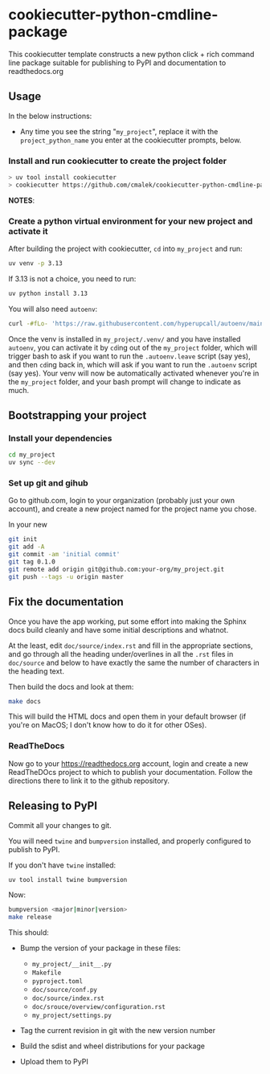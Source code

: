 # cookiecutter-python-cmdline-package

This cookiecutter template constructs a new python click + rich command line package suitable for publishing to PyPI and documentation to readthedocs.org

## Usage

In the below instructions:

* Any time you see the string "`my_project`", replace it with the
  `project_python_name` you enter at the cookiecutter prompts, below.

### Install and run cookiecutter to create the project folder

```bash
> uv tool install cookiecutter
> cookiecutter https://github.com/cmalek/cookiecutter-python-cmdline-package
```

**NOTES**:

### Create a python virtual environment for your new project and activate it

After building the project with cookiecutter, ``cd`` into ``my_project`` and run:

```bash
uv venv -p 3.13
```

If 3.13 is not a choice, you need to run:

```bash
uv python install 3.13
```

You will also need `autoenv`:

``` bash
curl -#fLo- 'https://raw.githubusercontent.com/hyperupcall/autoenv/main/scripts/install.sh' | sh
```

Once the venv is installed in `my_project/.venv/` and you have installed
`autoenv`, you can activate it by ``cd``ing out of the ``my_project`` folder,
which will trigger bash to ask if you want to run the ``.autoenv.leave`` script
(say yes), and then ``cd``ing back in, which will ask if you want to run the
`.autoenv` script (say yes). Your venv will now be automatically activated
whenever you're in the ``my_project`` folder, and your bash prompt will change
to indicate as much.

## Bootstrapping your project

### Install your dependencies

```bash
cd my_project
uv sync --dev
```

### Set up git and gihub

Go to github.com, login to your organization (probably just your own account),
and create a new project named for the project name you chose.

In your new

```bash
git init
git add -A
git commit -am 'initial commit'
git tag 0.1.0
git remote add origin git@github.com:your-org/my_project.git
git push --tags -u origin master
```

## Fix the documentation

Once you have the app working, put some effort into making the Sphinx
docs build cleanly and have some initial descriptions and whatnot.

At the least, edit `doc/source/index.rst` and fill in the appropriate sections,
and go through all the heading under/overlines in all the `.rst` files in
`doc/source` and below to have exactly the same the number of characters in the
heading text.

Then build the docs and look at them:

```bash
make docs
```

This will build the HTML docs and open them in your default browser (if you're on MacOS; I don't know how to do it for other OSes).

### ReadTheDocs

Now go to your <https://readthedocs.org> account, login and create a new ReadTheDOcs project to which to publish your documentation.  Follow the directions there to link it to the github repository.

## Releasing to PyPI

Commit all your changes to git.

You will need ``twine`` and ``bumpversion`` installed, and properly configured to publish to PyPI.

If you don't have ``twine`` installed:

```bash
uv tool install twine bumpversion
```

Now:

```bash
bumpversion <major|minor|version>
make release
```

This should:

* Bump the version of your package in these files:

    * `my_project/__init__.py`
    * `Makefile`
    * `pyproject.toml`
    * `doc/source/conf.py`
    * `doc/source/index.rst`
    * `doc/srouce/overview/configuration.rst`
    * `my_project/settings.py`

* Tag the current revision in git with the new version number
* Build the sdist and wheel distributions for your package
* Upload them to PyPI
